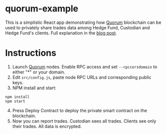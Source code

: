 # quorum-example
This is a simplistic React app demonstrating how [Quorum](https://github.com/jpmorganchase/quorum) blockchain can be used to privately share trades data among Hedge Fund, Custodian and Hedge Fund's clients. Full explanation in the [blog post](https://medium.com/@andrei.anisimov/choosing-private-blockchain-tech-quorum-d33221d40b54).

# Instructions
1. Launch [Quorum](https://github.com/jpmorganchase/quorum#quickstart) nodes. Enable RPC access and set `--rpccorsdomain` to either \"\*\" or your domain.
2. Edit `src/config.js`, paste node RPC URLs and corresponding public keys.
3. NPM install and start:
```
npm install
npm start
```
4. Press Deploy Contract to deploy the private smart contract on the blockchain.
5. Now you can report trades. Custodian sees all trades. Clients see only their trades. All data is encrypted.
